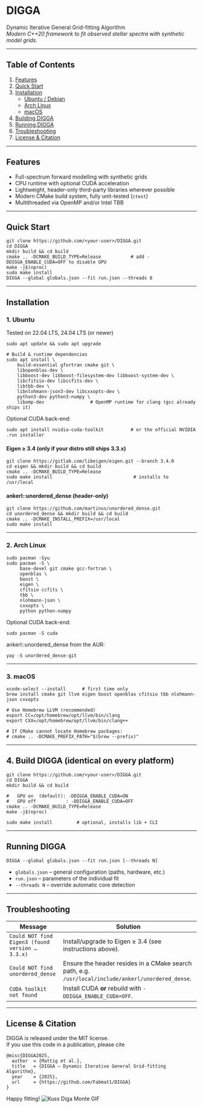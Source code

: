 # DIGGA  
Dynamic Iterative General Grid-fitting Algorithm  
*Modern C++20 framework to fit observed stellar spectra with synthetic model grids.*

---

## Table of Contents
1. [Features](#features)  
2. [Quick Start](#quick-start)  
3. [Installation](#installation)  
   * [Ubuntu / Debian](#1-ubuntu)  
   * [Arch Linux](#2-arch-linux)  
   * [macOS](#3-macos)  
4. [Building DIGGA](#4-build-digga)  
5. [Running DIGGA](#running-digga)  
6. [Troubleshooting](#troubleshooting)  
7. [License & Citation](#license--citation)  

---

## Features
* Full-spectrum forward modelling with synthetic grids  
* CPU runtime with optional CUDA acceleration  
* Lightweight, header-only third-party libraries wherever possible  
* Modern CMake build system, fully unit-tested (`ctest`)  
* Multithreaded via OpenMP and/or Intel TBB  

---

## Quick Start
```
git clone https://github.com/<your-user>/DIGGA.git
cd DIGGA
mkdir build && cd build
cmake .. -DCMAKE_BUILD_TYPE=Release           # add -DDIGGA_ENABLE_CUDA=OFF to disable GPU
make -j$(nproc)
sudo make install
DIGGA --global globals.json --fit run.json --threads 8
```

---

## Installation

### 1. Ubuntu
Tested on 22.04 LTS, 24.04 LTS (or newer)
```
sudo apt update && sudo apt upgrade

# Build & runtime dependencies
sudo apt install \
    build-essential gfortran cmake git \
    libopenblas-dev \
    libboost-dev libboost-filesystem-dev libboost-system-dev \
    libcfitsio-dev libccfits-dev \
    libtbb-dev \
    libnlohmann-json3-dev libcxxopts-dev \
    python3-dev python3-numpy \
    libomp-dev                 # OpenMP runtime for clang (gcc already ships it)
```

Optional CUDA back-end:
```
sudo apt install nvidia-cuda-toolkit          # or the official NVIDIA .run installer
```

#### Eigen ≥ 3.4 (only if your distro still ships 3.3.x)
```
git clone https://gitlab.com/libeigen/eigen.git --branch 3.4.0
cd eigen && mkdir build && cd build
cmake .. -DCMAKE_BUILD_TYPE=Release
sudo make install                              # installs to /usr/local
```

#### ankerl::unordered_dense (header-only)
```
git clone https://github.com/martinus/unordered_dense.git
cd unordered_dense && mkdir build && cd build
cmake .. -DCMAKE_INSTALL_PREFIX=/usr/local
sudo make install
```

---

### 2. Arch Linux
```
sudo pacman -Syu
sudo pacman -S \
     base-devel git cmake gcc-fortran \
     openblas \
     boost \
     eigen \
     cfitsio ccfits \
     tbb \
     nlohmann-json \
     cxxopts \
     python python-numpy
```

Optional CUDA back-end:
```
sudo pacman -S cuda
```

ankerl::unordered_dense from the AUR:
```
yay -S unordered_dense-git
```

---

### 3. macOS
```
xcode-select --install      # first time only
brew install cmake git llvm eigen boost openblas cfitsio tbb nlohmann-json cxxopts

# Use Homebrew LLVM (recommended)
export CC=/opt/homebrew/opt/llvm/bin/clang
export CXX=/opt/homebrew/opt/llvm/bin/clang++

# If CMake cannot locate Homebrew packages:
# cmake .. -DCMAKE_PREFIX_PATH="$(brew --prefix)"
```

---

## 4. Build DIGGA (identical on every platform)
```
git clone https://github.com/<your-user>/DIGGA.git
cd DIGGA
mkdir build && cd build

#   GPU on  (default): -DDIGGA_ENABLE_CUDA=ON
#   GPU off           : -DDIGGA_ENABLE_CUDA=OFF
cmake .. -DCMAKE_BUILD_TYPE=Release
make -j$(nproc)

sudo make install         # optional, installs lib + CLI
```

---

## Running DIGGA
```
DIGGA --global globals.json --fit run.json [--threads N]
```

* `globals.json` – general configuration (paths, hardware, etc.)  
* `run.json`     – parameters of the individual fit  
* `--threads N`  – override automatic core detection  

---

## Troubleshooting

| Message                                                       | Solution                                                                                               |
|---------------------------------------------------------------|---------------------------------------------------------------------------------------------------------|
| `Could NOT find Eigen3 (found version … 3.3.x)`               | Install/upgrade to Eigen ≥ 3.4 (see instructions above).                                                |
| `Could NOT find unordered_dense`                              | Ensure the header resides in a CMake search path, e.g. `/usr/local/include/ankerl/unordered_dense`.     |
| `CUDA toolkit not found`                                      | Install CUDA **or** rebuild with `-DDIGGA_ENABLE_CUDA=OFF`.                                           |

---

## License & Citation
DIGGA is released under the MIT license.  
If you use this code in a publication, please cite
```
@misc{DIGGA2025,
  author  = {Mattig et al.},
  title   = {DIGGA – Dynamic Iterative General Grid-fitting Algorithm},
  year    = {2025},
  url     = {https://github.com/Fabmat1/DIGGA}
}
```

Happy fitting!
![Kuss Diga Monte GIF](https://media.tenor.com/23068886/raw)
